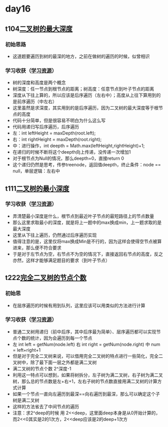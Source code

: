 # day16
## t104[二叉树的最大深度](https://leetcode.cn/problems/maximum-depth-of-binary-tree/solutions/)
### 初始思路
  - 这道题要遍历到树的最深的地方，之前在做树的遍历的时候，似曾相识
### 学习收获（[学习资源](https://www.bilibili.com/video/BV1Gd4y1V75u/?spm_id_from=333.788&vd_source=f0ddb4642249f19ba16b9ccf8ca6e632)）
  - 树的深度和高度是两个概念
  - 树深度：任一节点到根节点的距离；树高度：任意节点到叶子节点的距离
  - 深度从下往上算的，所以应该是后序遍历（左右中）；高度从上往下算用到的是前序遍历（中左右）
  - 这里虽然是求深度，其实用到的是后序遍历，因为二叉树的最大深度等于根节点的高度
  - 代码十分简单，但是很容易不明白为什么这么写
  - 代码用递归写后序遍历，后序遍历
  - 左：int leftHeight = maxDepth(root.left);
  - 右：int rightHeight = maxDepth(root.right);
  - 中：进行操作，int deepth = Math.max(leftHeight,rightHeight)+1;
  - 在递归的时候不断将这个deepth向上传递，没传递一次增加1
  - 对于根节点为Null的情况，那么deepth=0，直接return 0
  - 这个递归仍然是思考，传参treenode，返回值deepth，终止条件：node == null，单层逻辑：左右中
## t111[二叉树的最小深度](https://leetcode.cn/problems/minimum-depth-of-binary-tree/)
### 学习收获（[学习资源](https://www.bilibili.com/video/BV1QD4y1B7e2/?spm_id_from=333.788&vd_source=f0ddb4642249f19ba16b9ccf8ca6e632)）
  - 弄清楚最小深度是什么，根节点到最近叶子节点的最短路径上的节点数量
  - 那么这里求取最小的深度，就是将上一题中的max换成min，上一题求取的是最大深度
  - 这里从下往上遍历，仍然通过后序遍历实现
  - 值得注意的是，这里仅将max换成Min是不行的，因为这样会使得空节点被算进来，那么便不符合要求
  - 于是对于左节点为空，右节点不为空的情况下，直接返回右节点的高度，反之亦然，这样才能够满足题目的要求（到叶子节点）
## t222[完全二叉树的节点个数](https://leetcode.cn/problems/count-complete-tree-nodes/)
### 初始思
  - 在层序遍历的时候有用到队列，这里应该可以用类似的方法进行计算
### 学习收获（[学习资源](https://www.bilibili.com/video/BV1eW4y1B7pD/?spm_id_from=333.788&vd_source=f0ddb4642249f19ba16b9ccf8ca6e632)）
  - 普通二叉树用递归（前中后序，其中后序最为简单）、层序遍历都可以实现节点个数的统计，因为会遍历到每一个节点
  - 左 int left = getNum(node.left) 右 int right = getNum(node.right) 中 num = left+right+1
  - 但是对于完全二叉树来说，可以借用完全二叉树的特点进行一些简化，完全二叉树中，除了最下面一层之外都是满二叉树
  - 满二叉树的节点个数   2^深度-1
  - 利用这一特点可以想到，如果将树拆分，左子树为满二叉树，右子树为满二叉树，那么总的节点数是左+右+1，左右子树的节点数直接用满二叉树的计算方式计算
  - 如果一个节点一直向左遍历到最深==向右遍历到最深，那么可以确定这个子树是满二叉树
  - 这样的方法省去了中间节点的遍历
  - 注意：求2^deep的时候  用  2<<deep，这里面deep本身是从0开始计算的，而2<<0其实是2的1次方，2<<deep应该是2的deep+1次方
